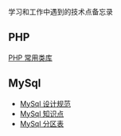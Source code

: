 学习和工作中遇到的技术点备忘录

## PHP
[PHP 常用类库](https://github.com/Requesponse/technology-notes/blob/master/PHP%20%E5%B8%B8%E7%94%A8%E7%B1%BB%E5%BA%93.md)



## MySql
- [MySql 设计规范](https://github.com/Requesponse/technology-notes/blob/master/MySql%20%E8%AE%BE%E8%AE%A1%E8%A7%84%E8%8C%83.md)
- [MySql 知识点](https://github.com/Requesponse/technical-notes/blob/master/MySql%20%E7%9F%A5%E8%AF%86%E7%82%B9.md)
- [MySql 分区表](https://github.com/Requesponse/technical-notes/blob/master/MySql%20%E5%88%86%E5%8C%BA%E8%A1%A8.md)
